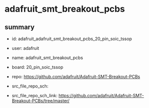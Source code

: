 # adafruit_smt_breakout_pcbs
 
## summary 
* id: adafruit_adafruit_smt_breakout_pcbs_20_pin_soic_tssop
* user: adafruit
* name: adafruit_smt_breakout_pcbs
* board: 20_pin_soic_tssop
* repo: https://github.com/adafruit/Adafruit-SMT-Breakout-PCBs



* src_file_repo_sch: 
* src_file_repo_sch_link: https://github.com/adafruit/Adafruit-SMT-Breakout-PCBs/tree/master/






